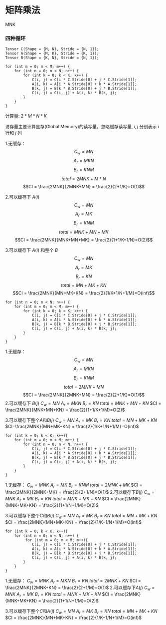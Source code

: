 # 矩阵乘法
MNK
### 四种循环
```
Tensor C(Shape = {M, N}, Stride = {N, 1});
Tensor A(Shape = {M, K}, Stride = {K, 1});
Tensor B(Shape = {K, N}, Stride = {N, 1});

for (int m = 0; m < M; m++) {
    for (int n = 0; n < N; n++) {
        for (int k = 0; k < K; k++) {
            C(i, j) = C[i * C.Stride[0] + j * C.Stride[1]];
            A(i, k) = A[i * A.Stride[0] + k * A.Stride[1]];
            B(k, j) = B[k * B.Stride[0] + j * B.Stride[1]];
            C(i, j) = C(i, j) + A(i, k) * B(k, j);
        }
    }
}
```
计算量: $2 * M * N * K$

访存量主要计算显存(Global Memory)的读写量，忽略缓存读写量, $i,j$ 分别表示 $i$ 行和 $j$ 列

1.无缓存：
        $$C_w=MN$$
        $$A_r=MKN$$
        $$B_r=KNM$$
        $$total=2MNK+M*N$$
        $$CI = \frac{2MNK}{2MNK+MN} = \frac{2}{2+1/K}=O(1)$$

2.可以缓存下 $A(i)$ 
        $$C_w=MN$$
        $$A_r=MK$$
        $$B_r=KNM$$
        $$total=MNK+MN+MK$$
        $$CI = \frac{2MNK}{MNK+MN+MK} = \frac{2}{1+1/K+1/N}=O(2)$$

3.可以缓存下 $A(i)$ 和整个 $B$ 
        $$C_w=MN$$
        $$A_r=MK$$
        $$B_r=KN$$
        $$total=MN+MK+KN$$
        $$CI = \frac{2MNK}{MN+MK+KN} = \frac{2}{1/K+1/N+1/M}=O(inf)$$
```
for (int n = 0; n < N; n++) {
    for (int m = 0; m < M; m++) {
        for (int k = 0; k < K; k++) {
            C(i, j) = C[i * C.Stride[0] + j * C.Stride[1]];
            A(i, k) = A[i * A.Stride[0] + k * A.Stride[1]];
            B(k, j) = B[k * B.Stride[0] + j * B.Stride[1]];
            C(i, j) = C(i, j) + A(i, k) * B(k, j);
        }
    }
}
```
1.无缓存：
        $$C_w=MN$$
        $$A_r=MKN$$
        $$B_r=KNM$$
        $$total=2MNK+MN$$
        $$CI = \frac{2MNK}{2MNK+MN} = \frac{2}{2+1/K}=O(1)$$
2.可以缓存下 $B(j)$ 
        $C_w=MN$
        $A_r=MKN$
        $B_r=KN$
        $total=MNK+MN+KN$
        $CI = \frac{2MNK}{MNK+MN+KN} = \frac{2}{1+1/K+1/M}=O(2)$

3.可以缓存下整个$A$和$B(j)$
        $C_w=MN$
        $A_r=MK$
        $B_r=KN$
        $total=MN+MK+KN$
        $CI=\frac{2MNK}{MN+MK+KN} = \frac{2}{1/K+1/N+1/M}=O(inf)$
```
for (int k = 0; k < K; k++){
    for (int m = 0; m < M; m++) {
        for (int n = 0; n < N; n++) {
            C(i, j) = C[i * C.Stride[0] + j * C.Stride[1]];
            A(i, k) = A[i * A.Stride[0] + k * A.Stride[1]];
            B(k, j) = B[k * B.Stride[0] + j * B.Stride[1]];
            C(i, j) = C(i, j) + A(i, k) * B(k, j);
        }
    }
}
```
1.无缓存：
        $C_w=MNK$
        $A_r=MK$
        $B_r=KNM$
        $total=2MNK+MK$
        $CI = \frac{2MNK}{2MNK+MK} = \frac{2}{2+1/N}=O(1)$
2.可以缓存下$B(j)$
        $C_w=MNK$
        $A_r=MK$
        $B_r=KN$
        $total=MNK+MK+KN$
        $CI = \frac{2MNK}{MNK+MK+KN} = \frac{2}{1+1/N+1/M}=O(2)$

3.可以缓存下整个$C$和$B(j)$
        $C_w=MN$
        $A_r=MK$
        $B_r=KN$
        $total=MN+MK+KN$
        $CI = \frac{2MNK}{MN+MK+KN} = \frac{2}{1/K+1/N+1/M}=O(inf)$

```
for (int k = 0; k < K; k++){
    for (int n = 0; n < N; n++) {
         for (int m = 0; m < M; m++){
            C(i, j) = C[i * C.Stride[0] + j * C.Stride[1]];
            A(i, k) = A[i * A.Stride[0] + k * A.Stride[1]];
            B(k, j) = B[k * B.Stride[0] + j * B.Stride[1]];
            C(i, j) = C(i, j) + A(i, k) * B(k, j);
        }
    }
}
```

1.无缓存：
        $C_w=MNK$
        $A_r=MKN$
        $B_r=KN$
        $total=2MNK+KN$
        $CI = \frac{2MNK}{2MNK+KN} = \frac{2}{2+1/M}=O(1)$
2.可以缓存下$A(j)$
        $C_w=MNK$
        $A_r=MK$
        $B_r=KN$
        $total=MNK+MK+KN$
        $CI = \frac{2MNK}{MNK+MK+KN} = \frac{2}{1+1/N+1/M}=O(2)$

3.可以缓存下整个$C$和$A(j)$
        $C_w=MN$
        $A_r=MK$
        $B_r=KN$
        $total=MN+MK+KN$
        $CI = \frac{2MNK}{MN+MK+KN} = \frac{2}{1/K+1/N+1/M}=O(inf)$
